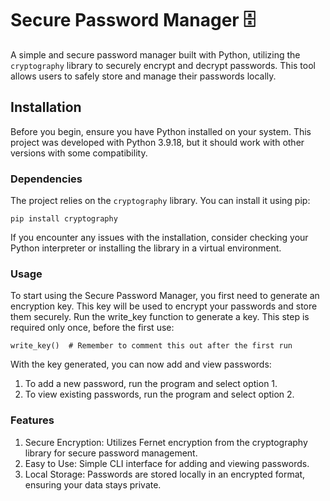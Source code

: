 # Secure Password Manager 🗄️

A simple and secure password manager built with Python, utilizing the `cryptography` library to securely encrypt and decrypt passwords. This tool allows users to safely store and manage their passwords locally.

## Installation

Before you begin, ensure you have Python installed on your system. This project was developed with Python 3.9.18, but it should work with other versions with some compatibility.

### Dependencies

The project relies on the `cryptography` library. You can install it using pip:

`pip install cryptography`

If you encounter any issues with the installation, consider checking your Python interpreter or installing the library in a virtual environment.

### Usage

To start using the Secure Password Manager, you first need to generate an encryption key. This key will be used to encrypt your passwords and store them securely.
Run the write_key function to generate a key. This step is required only once, before the first use:

`write_key()  # Remember to comment this out after the first run`

With the key generated, you can now add and view passwords:
  1. To add a new password, run the program and select option 1.
  2. To view existing passwords, run the program and select option 2.

### Features
  1. Secure Encryption: Utilizes Fernet encryption from the cryptography library for secure password management.
  2. Easy to Use: Simple CLI interface for adding and viewing passwords.
  3. Local Storage: Passwords are stored locally in an encrypted format, ensuring your data stays private.
